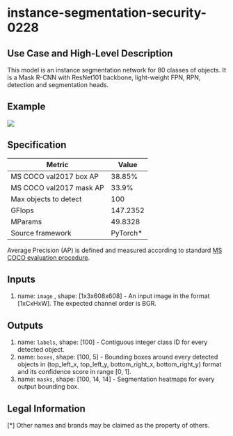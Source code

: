 # instance-segmentation-security-0228

## Use Case and High-Level Description

This model is an instance segmentation network for 80 classes of objects.
It is a Mask R-CNN with ResNet101 backbone, light-weight FPN, RPN,
detection and segmentation heads.

## Example

![](./instance-segmentation-security-0228.png)

## Specification

| Metric                          | Value                                     |
|---------------------------------|-------------------------------------------|
| MS COCO val2017 box AP          | 38.85%                                    |
| MS COCO val2017 mask AP         | 33.9%                                     |
| Max objects to detect           | 100                                       |
| GFlops                          | 147.2352                                  |
| MParams                         | 49.8328                                   |
| Source framework                | PyTorch\*                                 |

Average Precision (AP) is defined and measured according to standard
[MS COCO evaluation procedure](https://cocodataset.org/#detection-eval).

## Inputs

1.	name: `image` , shape: [1x3x608x608] - An input image in the format
    [1xCxHxW]. The expected channel order is BGR.

## Outputs

1.	name: `labels`, shape: [100] - Contiguous integer class ID for every
    detected object.
2.	name: `boxes`, shape: [100, 5] - Bounding boxes around every detected objects
    in (top_left_x, top_left_y, bottom_right_x, bottom_right_y) format and its
    confidence score in range [0, 1].
3.	name: `masks`, shape: [100, 14, 14] - Segmentation heatmaps for every output
    bounding box.

## Legal Information
[*] Other names and brands may be claimed as the property of others.
